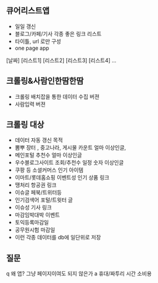 
## 큐어리스트앱
- 일일 갱신
- 블로그/카페/기사 각종 좋은 링크 리스트 
- 타이틀, url 로만 구성
- one page app

[날짜]
[리스트1]
[리스트2]
[리스트3]
[리스트4]
...

## 크롤링&사람인한땀한땀
- 크롤링 배치잡을 통한 데이터 수집 버젼
- 사람입력 버젼

## 크롤링 대상
- 데이터 자동 갱신 목적
- 뽐뿌 장터 , 중고나라, 게시물 카운트 얼마 이상인글,
- 메인포털 추천수 얼마 이상인글
- 우수블로그사이트 조회/추천수 일정 숫자 이상인글
- 쿠팡 등 소셜커머스 인기 아이템
- 이마트/롯데홈쇼핑 이벤트성 인기 상품 링크
- 땡처리 항공권 링크
- 이슈글 페북/트위터등
- 인기검색어 포털/트윗터 글
- 이슈성 기사 링크
- 마감임박대박 이벤트
- 토익등록마감일
- 공무원시험 마감일
- 이런 각종 데이터를 db에 일단위로 저장


## 질문
q 왜 앱? 그냥 페이지이여도 되지 않은가
a 휴대/짜투리 시간 소비용
